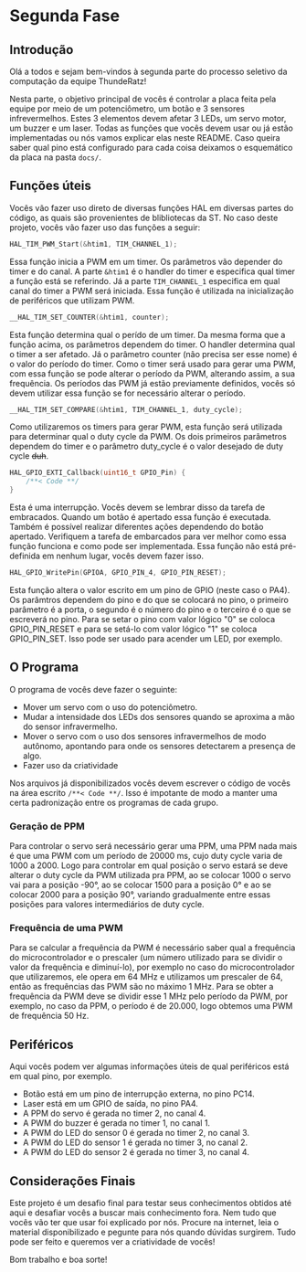 # Segunda Fase

## Introdução

Olá a todos e sejam bem-vindos à segunda parte do processo seletivo da computação da equipe ThundeRatz!

Nesta parte, o objetivo principal de vocês é controlar a placa feita pela equipe por meio de um potenciômetro, um botão e 3 sensores infrevermelhos. Estes 3 elementos devem afetar 3 LEDs, um servo motor, um buzzer e um laser. Todas as funções que vocês devem usar ou já estão implementadas ou nós vamos explicar elas neste README. Caso queira saber qual pino está configurado para cada coisa deixamos o esquemático da placa na pasta ```docs/```.

## Funções úteis

Vocês vão fazer uso direto de diversas funções HAL em diversas partes do código, as quais são provenientes de blibliotecas da ST. No caso deste projeto, vocês vão fazer uso das funções a seguir:

``` C
HAL_TIM_PWM_Start(&htim1, TIM_CHANNEL_1);
```

Essa função inicia a PWM em um timer. Os parâmetros vão depender do timer e do canal. A parte ```&htim1``` é o handler do timer e especifica qual timer a função está se referindo. Já a parte ```TIM_CHANNEL_1``` especifica em qual canal do timer a PWM será iniciada. Essa função é utilizada na inicialização de periféricos que utilizam PWM. 

``` C
__HAL_TIM_SET_COUNTER(&htim1, counter);
```
Esta função determina qual o perído de um timer. Da mesma forma que a função acima, os parâmetros dependem do timer. O handler determina qual o timer a ser afetado. Já o parâmetro counter (não precisa ser esse nome) é o valor do período do timer. Como o timer será usado para gerar uma PWM, com essa função se pode alterar o período da PWM, alterando assim, a sua frequência. Os períodos das PWM já estão previamente definidos, vocês só devem utilizar essa função se for necessário alterar o período.

``` C
__HAL_TIM_SET_COMPARE(&htim1, TIM_CHANNEL_1, duty_cycle);
```

Como utilizaremos os timers para gerar PWM, esta função será utilizada para determinar qual o duty cycle da PWM. Os dois primeiros parâmetros dependem do timer e o parâmetro duty_cycle é o valor desejado de duty cycle ~~duh~~.

``` C
HAL_GPIO_EXTI_Callback(uint16_t GPIO_Pin) {
    /**< Code **/
}
```

Esta é uma interrupção. Vocês devem se lembrar disso da tarefa de embracados. Quando um botão é apertado essa função é executada. Também é possível realizar diferentes ações dependendo do botão apertado. Verifiquem a tarefa de embarcados para ver melhor como essa função funciona e como pode ser implementada. Essa função não está pré-definida em nenhum lugar, vocês devem fazer isso.

``` C
HAL_GPIO_WritePin(GPIOA, GPIO_PIN_4, GPIO_PIN_RESET);
```

Esta função altera o valor escrito em um pino de GPIO (neste caso o PA4). Os parâmtros dependem do pino e do que se colocará no pino, o primeiro parâmetro é a porta, o segundo é o número do pino e o terceiro é o que se escreverá no pino. Para se setar o pino com valor lógico "0" se coloca GPIO_PIN_RESET e para se setá-lo com valor lógico "1" se coloca GPIO_PIN_SET. Isso pode ser usado para acender um LED, por exemplo.

## O Programa

O programa de vocês deve fazer o seguinte:

- Mover um servo com o uso do potenciômetro.
- Mudar a intensidade dos LEDs dos sensores quando se aproxima a mão do sensor infravermelho.
- Mover o servo com o uso dos sensores infravermelhos de modo autônomo, apontando para onde os sensores detectarem a presença de algo.
- Fazer uso da criatividade

Nos arquivos já disponibilizados vocês devem escrever o código de vocês na área escrito ```/**< Code **/```. Isso é impotante de modo a manter uma certa padronização entre os programas de cada grupo.

### Geração de PPM

Para controlar o servo será necessário gerar uma PPM, uma PPM nada mais é que uma PWM com um período de 20000 ms, cujo duty cycle varia de 1000 a 2000. Logo para controlar em qual posição o servo estará se deve alterar o duty cycle da PWM utilizada pra PPM, ao se colocar 1000 o servo vai para a posição -90°, ao se colocar 1500 para a posição 0° e ao se colocar 2000 para a posição 90°, variando gradualmente entre essas posições para valores intermediários de duty cycle.

### Frequência de uma PWM 

Para se calcular a frequência da PWM é necessário saber qual a frequência do microcontrolador e o prescaler (um número utilizado para se dividir o valor da frequência e diminuí-lo), por exemplo no caso do microcontrolador que utilizaremos, ele opera em 64 MHz e utilizamos um prescaler de 64, então as frequências das PWM são no máximo 1 MHz. Para se obter a frequência da PWM deve se dividir esse 1 MHz pelo período da PWM, por exemplo, no caso da PPM, o período é de 20.000, logo obtemos uma PWM de frequência 50 Hz. 

## Periféricos

Aqui vocês podem ver algumas informações úteis de qual periféricos está em qual pino, por exemplo.

- Botão está em um pino de interrupção externa, no pino PC14.
- Laser está em um GPIO de saída, no pino PA4.
- A PPM do servo é gerada no timer 2, no canal 4.
- A PWM do buzzer é gerada no timer 1, no canal 1.
- A PWM do LED do sensor 0 é gerada no timer 2, no canal 3.
- A PWM do LED do sensor 1 é gerada no timer 3, no canal 2.
- A PWM do LED do sensor 2 é gerada no timer 3, no canal 4.

## Considerações Finais

Este projeto é um desafio final para testar seus conhecimentos obtidos até aqui e desafiar vocês a buscar mais conhecimento fora. Nem tudo que vocês vão ter que usar foi explicado por nós. Procure na internet, leia o material disponibilizado e pegunte para nós quando dúvidas surgirem. Tudo pode ser feito e queremos ver a criatividade de vocês!

Bom trabalho e boa sorte!


